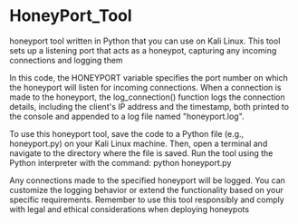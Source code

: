 # HoneyPort_Tool
 honeyport tool written in Python that you can use on Kali Linux. This tool sets up a listening port that acts as a honeypot, capturing any incoming connections and logging them

 In this code, the HONEYPORT variable specifies the port number on which the honeyport will listen for incoming connections. When a connection is made to the honeyport, the log_connection() function logs the connection details, including the client's IP address and the timestamp, both printed to the console and appended to a log file named "honeyport.log".

To use this honeyport tool, save the code to a Python file (e.g., honeyport.py) on your Kali Linux machine. Then, open a terminal and navigate to the directory where the file is saved. Run the tool using the Python interpreter with the command: python honeyport.py

Any connections made to the specified honeyport will be logged. You can customize the logging behavior or extend the functionality based on your specific requirements. Remember to use this tool responsibly and comply with legal and ethical considerations when deploying honeypots
